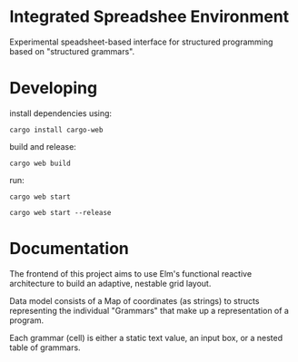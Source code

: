 # Integrated Spreadshee Environment

Experimental speadsheet-based interface for structured programming based on "structured grammars".

# Developing

install dependencies using:
```
cargo install cargo-web
```

build and release:
```
cargo web build
```

run:
```
cargo web start

cargo web start --release
```

# Documentation

The frontend of this project aims to use Elm's functional reactive architecture to build an adaptive, nestable grid layout. 

Data model consists of a Map of coordinates (as strings) to structs representing the individual "Grammars" that make up a 
representation of a program.

Each grammar (cell) is either a static text value, an input box, or a nested table of grammars.
